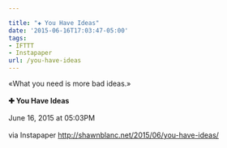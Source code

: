 ```yaml
---

title: "✚ You Have Ideas"
date: '2015-06-16T17:03:47-05:00'
tags:
- IFTTT
- Instapaper
url: /you-have-ideas
---
```

«What you need is more bad ideas.»<br/><br/><b>✚ You Have Ideas</b><br/><br/>
June 16, 2015 at 05:03PM<br/><br/>
via Instapaper <a href="http://shawnblanc.net/2015/06/you-have-ideas/" target="_blank">http://shawnblanc.net/2015/06/you-have-ideas/</a>
